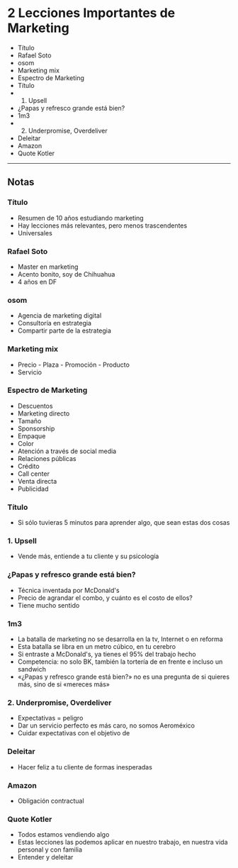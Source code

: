 2 Lecciones Importantes de Marketing
===

- Título
- Rafael Soto
- osom
- Marketing mix
- Espectro de Marketing
- Título
- 1. Upsell
- ¿Papas y refresco grande está bien?
- 1m3
- 2. Underpromise, Overdeliver
- Deleitar
- Amazon
- Quote Kotler

---

Notas
---

### Título

- Resumen de 10 años estudiando marketing
- Hay lecciones más relevantes, pero menos trascendentes
- Universales

### Rafael Soto

- Master en marketing
- Acento bonito, soy de Chihuahua
- 4 años en DF

### osom

- Agencia de marketing digital
- Consultoría en estrategia
- Compartir parte de la estrategia

### Marketing mix

- Precio - Plaza - Promoción - Producto
- Servicio

### Espectro de Marketing

- Descuentos
- Marketing directo
- Tamaño
- Sponsorship
- Empaque
- Color
- Atención a través de social media
- Relaciones públicas
- Crédito
- Call center
- Venta directa
- Publicidad

### Título

- Si sólo tuvieras 5 minutos para aprender algo, que sean estas dos cosas

### 1. Upsell

- Vende más, entiende a tu cliente y su psicología

### ¿Papas y refresco grande está bien?

- Técnica inventada por McDonald's
- Precio de agrandar el combo, y cuánto es el costo de ellos?
- Tiene mucho sentido

### 1m3

- La batalla de marketing no se desarrolla en la tv, Internet o en reforma
- Esta batalla se libra en un metro cúbico, en tu cerebro
- Si entraste a McDonald's, ya tienes el 95% del trabajo hecho
- Competencia: no solo BK, también la tortería de en frente e incluso un sandwich
- «¿Papas y refresco grande está bien?» no es una pregunta de si quieres más, sino de si «mereces más»

### 2. Underpromise, Overdeliver

- Expectativas = peligro
- Dar un servicio perfecto es más caro, no somos Aeroméxico
- Cuidar expectativas con el objetivo de

### Deleitar

- Hacer feliz a tu cliente de formas inesperadas

### Amazon

- Obligación contractual

### Quote Kotler

- Todos estamos vendiendo algo
- Estas lecciones las podemos aplicar en nuestro trabajo, en nuestra vida personal y con familia
- Entender y deleitar
